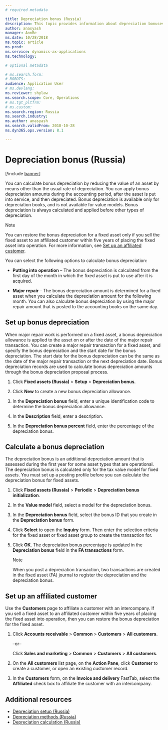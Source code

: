 ```yaml
---
# required metadata

title: Depreciation bonus (Russia)
description: This topic provides information about depreciation bonuses for Russian fixed assets.
author: anasyash
manager: AnnBe
ms.date: 10/28/2018
ms.topic: article
ms.prod: 
ms.service: dynamics-ax-applications
ms.technology: 

# optional metadata

# ms.search.form: 
# ROBOTS: 
audience: Application User
# ms.devlang: 
ms.reviewer: shylaw
ms.search.scope: Core, Operations
# ms.tgt_pltfrm: 
# ms.custom: 
ms.search.region: Russia
ms.search.industry: 
ms.author: anasyash
ms.search.validFrom: 2018-10-28
ms.dyn365.ops.version: 8.1

---
```


# Depreciation bonus (Russia)

[!include [banner](../includes/banner.md)]

You can calculate bonus depreciation by reducing the value of an asset by means other than the usual rate of depreciation. You can apply bonus depreciation amounts during the accounting period, after the asset is put into service, and then depreciated. Bonus depreciation is available only for depreciation books, and is not available for value models. Bonus depreciation is always calculated and applied before other types of depreciation.

> [!NOTE]
> You can restore the bonus depreciation for a fixed asset only if you sell the fixed asset to an affiliated customer within five years of placing the fixed asset into operation. For more information, see [Set up an affiliated customer](#set-up-an-affiliated-customer).

You can select the following options to calculate bonus depreciation:

  - **Putting into operation** – The bonus depreciation is calculated from the first day of the month in which the fixed asset is put to use after it is acquired.

  - **Major repair** – The bonus depreciation amount is determined for a fixed asset when you calculate the depreciation amount for the following month. You can also calculate bonus depreciation by using the major repair amount that is posted to the accounting books on the same day.


## Set up bonus depreciation 

When major repair work is performed on a fixed asset, a bonus depreciation allowance is applied to the asset on or after the date of the major repair transaction. You can create a major repair transaction for a fixed asset, and specify the bonus depreciation and the start date for the bonus depreciation. The start date for the bonus depreciation can be the same as the date of the major repair transaction or the next depreciation date. Bonus depreciation records are used to calculate bonus depreciation amounts through the bonus depreciation proposal process.

1.  Click **Fixed assets (Russia)** \> **Setup** \> **Depreciation bonus**.

2.  Click **New** to create a new bonus depreciation allowance.

3.  In the **Depreciation bonus** field, enter a unique identification code to determine the bonus depreciation allowance.

4.  In the **Description** field, enter a description.

5.  In the **Depreciation bonus percent** field, enter the percentage of the depreciation bonus.


## Calculate a bonus depreciation 

The depreciation bonus is an additional depreciation amount that is assessed during the first year for some asset types that are operational. The depreciation bonus is calculated only for the tax value model for fixed assets. You must set up a posting profile before you can calculate the depreciation bonus for fixed assets.

1.  Click **Fixed assets (Russia)** \> **Periodic** \> **Depreciation bonus initialization**.

2.  In the **Value model** field, select a model for the depreciation bonus.

3.  In the **Depreciation bonus** field, select the bonus ID that you create in the **Depreciation bonus** form.

4.  Click **Select** to open the **Inquiry** form. Then enter the selection criteria for the fixed asset or fixed asset group to create the transaction for.

5.  Click **OK**. The depreciation bonus percentage is updated in the **Depreciation bonus** field in the **FA transactions** form.
    

    > [!NOTE]
    > <P>When you post a depreciation transaction, two transactions are created in the fixed asset (FA) journal to register the depreciation and the depreciation bonus.</P>

## Set up an affiliated customer 

Use the **Customers** page to affiliate a customer with an intercompany. If you sell a fixed asset to an affiliated customer within five years of placing the fixed asset into operation, then you can restore the bonus depreciation for the fixed asset.

1.  Click **Accounts receivable** \> **Common** \> **Customers** \> **All customers**.
    
    –or–
    
    Click **Sales and marketing** \> **Common** \> **Customers** \> **All customers**.

2.  On the **All customers** list page, on the **Action Pane**, click **Customer** to create a customer, or open an existing customer record.

3.  In the **Customers** form, on the **Invoice and delivery** FastTab, select the **Affiliated** check box to affiliate the customer with an intercompany.

## Additional resources

- [Depreciation setup (Russia)](rus-depreciation-setup.md)
- [Depreciation methods (Russia)](rus-depreciation-methods.md)
- [Depreciation calculation (Russia)](rus-depreciation-calculation.md)
